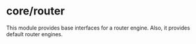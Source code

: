 # core/router

This module provides base interfaces for a router engine. Also, it provides default router engines.
